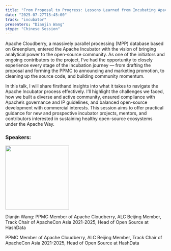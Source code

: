 ```yaml
---
title: "From Proposal to Progress: Lessons Learned from Incubating Apache Cloudberry"
date: "2025-07-27T15:45:00"
track: "incubator"
presenters: "Dianjin Wang"
stype: "Chinese Session"
---
```


Apache Cloudberry, a massively parallel processing (MPP) database based on Greenplum, entered the Apache Incubator with the vision of bringing analytical power to the open-source community. As one of the initiators and ongoing contributors to the project, I’ve had the opportunity to closely experience every stage of the incubation journey — from drafting the proposal and forming the PPMC to announcing and marketing promotion, to cleaning up the source code, and building community momentum.

In this talk, I will share firsthand insights into what it takes to navigate the Apache Incubator process effectively. I’ll highlight the challenges we faced, how we built a diverse and active community, ensured compliance with Apache’s governance and IP guidelines, and balanced open-source development with commercial interests. This session aims to offer practical guidance for new and prospective incubator projects, mentors, and contributors interested in sustaining healthy open-source ecosystems under the Apache Way.

### Speakers:


<img src="https://sessionize.com/image/ba51-400o400o1-JXYRfvPWpWpQEji2NhNp6J.jpg" width="200" /><br/>

Dianjin Wang: PPMC Member of Apache Cloudberry, ALC Beijing Member, Track Chair of ApacheCon Asia 2021-2025, Head of Open Source at HashData

PPMC Member of Apache Cloudberry, ALC Beijing Member, Track Chair of ApacheCon Asia 2021-2025, Head of Open Source at HashData